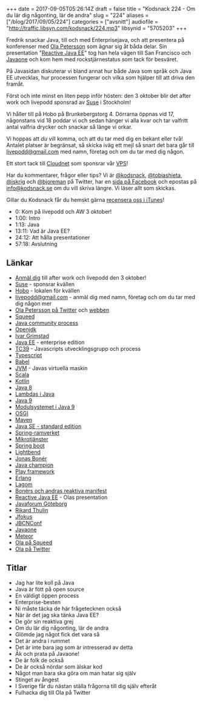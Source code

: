 +++
date = 2017-09-05T05:26:14Z
draft = false
title = "Kodsnack 224 - Om du lär dig någonting, lär de andra"
slug = "224"
aliases = ["/blog/2017/09/05/224"]
categories = ["avsnitt"]
audiofile = "http://traffic.libsyn.com/kodsnack/224.mp3"
libsynid = "5705203"
+++

Fredrik snackar Java, till och med Enterprisejava, och att presentera på konferenser med [Ola Petersson](https://twitter.com/gotoOla) som ägnar sig åt båda delar. Sin presentation "[Reactive Java EE](https://www.youtube.com/watch?v=vYHGoaIcQoA)" tog han hela vägen till San Francisco och [Javaone](https://www.oracle.com/javaone/index.html) och kom hem med rockstjärnestatus som tack för besväret.

På Javasidan diskuterar vi bland annat hur både Java som språk och Java EE utvecklas, hur processen fungerar och vilka som hjälper till att driva den framåt.

Först och inte minst en liten pepp inför hösten: den 3 oktober blir det after work och livepodd sponsrad av [Suse](https://www.suse.com/) i Stockholm! 

Vi håller till på Hobo på Brunkebergstorg 4. Dörrarna öppnas vid 17, någonstans vid 18 poddar vi och sedan hänger vi alla kvar och tar valfritt antal valfria drycker och snackar så länge vi orkar.

Vi hoppas att *du* vill komma, och att du tar med dig en bekant eller två! Antalet platser är begränsat, så skicka iväg ett mejl så snart det bara går till [livepodd@gmail.com](mailto:livepodd@gmail.com) med namn, företag och om du tar med dig någon.

Ett stort tack till [Cloudnet](http://www.cloudnet.se) som sponsrar vår [VPS](http://en.wikipedia.org/wiki/Virtual_private_server)!

Har du kommentarer, frågor eller tips? Vi är [@kodsnack](https://www.twitter.com/kodsnack), [@tobiashieta](https://www.twitter.com/tobiashieta), [@iskrig](https://www.twitter.com/iskrig) och [@bjoreman](https://www.twitter.com/bjoreman) på Twitter, har en [sida på Facebook](https://www.facebook.com/kodsnack) och epostas på [info@kodsnack.se](mailto:info@kodsnack.se) om du vill skriva längre. Vi läser allt som skickas.

Gillar du Kodsnack får du hemskt gärna [recensera oss i iTunes](http://itunes.apple.com/se/podcast/kodsnack/id561631498?l=en)!

* 0: Kom på livepodd och AW 3 oktober!
* 1:00: Intro
* 1:13: Java
* 13:11: Vad är Java EE?
* 24:12: Att hålla presentationer
* 57:18: Avslutning

## Länkar ##
* [Anmäl dig](mailto:livepodd@gmail.com) till after work och livepodd den 3 oktober!
* [Suse](https://www.suse.com/) - sponsrar kvällen
* [Hobo](https://hobo.se/sv/) - lokalen för kvällen
* [livepodd@gmail.com](mailto:livepodd@gmail.com) - anmäl dig med namn, företag och om du tar med dig någon mer
* [Ola Petersson på Twitter](https://twitter.com/gotoOla) och [webben](http://olapetersson.se/)
* [Squeed](http://www.squeed.com/)
* [Java community process](https://www.jcp.org/en/home/index)
* [Openjdk](http://openjdk.java.net/)
* [Ivar Grimstad](https://twitter.com/ivar_grimstad)
* [Java EE](https://en.wikipedia.org/wiki/Java_Platform,_Enterprise_Edition) - enterprise edition
* [TC39](http://ecma-international.org/memento/TC39.htm) - Javascripts utvecklingsgrupp och process
* [Typescript](https://www.typescriptlang.org/)
* [Babel](https://babeljs.io/)
* [JVM](https://en.wikipedia.org/wiki/Java_virtual_machine) - Javas virtuella maskin
* [Scala](https://en.wikipedia.org/wiki/Scala_%28programming_language%29)
* [Kotlin](https://en.wikipedia.org/wiki/Kotlin_%28programming_language%29)
* [Java 8](https://en.wikipedia.org/wiki/Java_version_history#Java_8)
* [Lambdas i Java](https://docs.oracle.com/javase/tutorial/java/javaOO/lambdaexpressions.html)
* [Java 9](https://en.wikipedia.org/wiki/Java_version_history#Java_SE_9)
* [Modulsystemet i Java 9](https://labs.consol.de/development/2017/02/13/getting-started-with-java9-modules.html)
* [OSGI](https://en.wikipedia.org/wiki/OSGi)
* [Maven](https://en.wikipedia.org/wiki/Apache_Maven)
* [Java SE - standard edition](https://en.wikipedia.org/wiki/Java_Platform,_Standard_Edition)
* [Spring-ramverket](https://en.wikipedia.org/wiki/Spring_Framework)
* [Mikrotjänster](https://en.wikipedia.org/wiki/Microservices)
* [Spring boot](https://projects.spring.io/spring-boot/)
* [Lightbend](https://www.lightbend.com/)
* [Jonas Bonér](https://twitter.com/jboner)
* [Java champion](https://en.wikipedia.org/wiki/Java_Champions)
* [Play framework](https://playframework.com/)
* [Erlang](https://en.wikipedia.org/wiki/Erlang_%28programming_language%29)
* [Lagom](https://www.lagomframework.com/)
* [Bonérs och andras reaktiva manifest](http://www.reactivemanifesto.org/)
* [Reactive Java EE](https://www.youtube.com/watch?v=vYHGoaIcQoA) - Olas presentation
* [Javaforum Göteborg](https://www.meetup.com/Javaforum-Goteborg/)
* [Rikard Thulin](http://www.squeed.com/squeeders/rikard-thulin/)
* [Jfokus](http://www.jfokus.se/jfokus/)
* [JBCNConf](http://www.jbcnconf.com/2017/)
* [Javaone](https://www.oracle.com/javaone/index.html)
* [Meteor](https://en.wikipedia.org/wiki/Meteor_%28web_framework%29)
* [Ola på Squeed](http://www.squeed.com/squeeders/ola-petersson/)
* [Ola på Twitter](https://twitter.com/gotoOla)

## Titlar ##
* Jag har lite koll på Java
* Java är fött på open source
* En väldigt öppen process
* Enterprise-besten
* Ni måste täcka de här frågetecknen också
* När är det jag ska tänka Java EE?
* De gör sin reaktiva grej
* Om du lär dig någonting, lär de andra
* Glömde jag något fick det vara så
* Det är andra i rummet
* Det är inte bara jag som är intresserad av detta
* Åk och prata på Javaone!
* De är folk de också
* De är också nördar som älskar kod
* Något man bara ska göra om man hatar sig själv
* Stinget av ångest
* I Sverige får du nästan ställa frågorna till dig själv efteråt
* Fulhacka dig till Ola på Twitter
